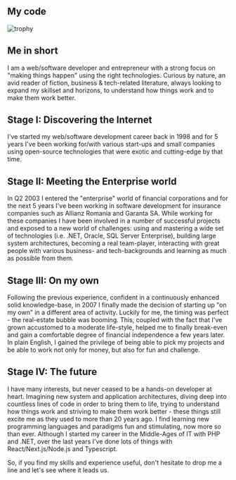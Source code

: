 ## My code

![trophy](https://github-profile-trophy.vercel.app/?username=icflorescu&theme=darkhub&column=4&margin-w=15&margin-h=15)

## Me in short

I am a web/software developer and entrepreneur with a strong focus on "making things happen" using the right technologies. Curious by nature, an avid reader of fiction, business & tech-related literature, always looking to expand my skillset and horizons, to understand how things work and to make them work better. 

## Stage I: Discovering the Internet 

I've started my web/software development career back in 1998 and for 5 years I've been working for/with various start-ups and small companies using open-source technologies that were exotic and cutting-edge by that time. 

## Stage II: Meeting the Enterprise world 

In Q2 2003 I entered the "enterprise" world of financial corporations and for the next 5 years I've been working in software development for insurance companies such as Allianz Romania and Garanta SA. While working for these companies I have been involved in a number of successful projects and exposed to a new world of challenges: using and mastering a wide set of technologies (i.e. .NET, Oracle, SQL Server Enterprise), building large system architectures, becoming a real team-player, interacting with great people with various business- and tech-backgrounds and learning as much as possible from them.

## Stage III: On my own

Following the previous experience, confident in a continuously enhanced solid knowledge-base, in 2007 I finally made the decision of starting up "on my own" in a different area of activity. Luckily for me, the timing was perfect - the real-estate bubble was booming. This, coupled with the fact that I've grown accustomed to a moderate life-style, helped me to finally break-even and gain a comfortable degree of financial independence a few years later. In plain English, I gained the privilege of being able to pick my projects and be able to work not only for money, but also for fun and challenge.

## Stage IV: The future

I have many interests, but never ceased to be a hands-on developer at heart. Imagining new system and application architectures, diving deep into countless lines of code in order to bring them to life, trying to understand how things work and striving to make them work better - these things still excite me as they used to more than 20 years ago. I find learning new programming languages and paradigms fun and stimulating, now more so than ever. Although I started my career in the Middle-Ages of IT with PHP and .NET, over the last years I've done lots of things with React/Next.js/Node.js and Typescript. 

So, if you find my skills and experience useful, don't hesitate to drop me a line and let's see where it leads us.
